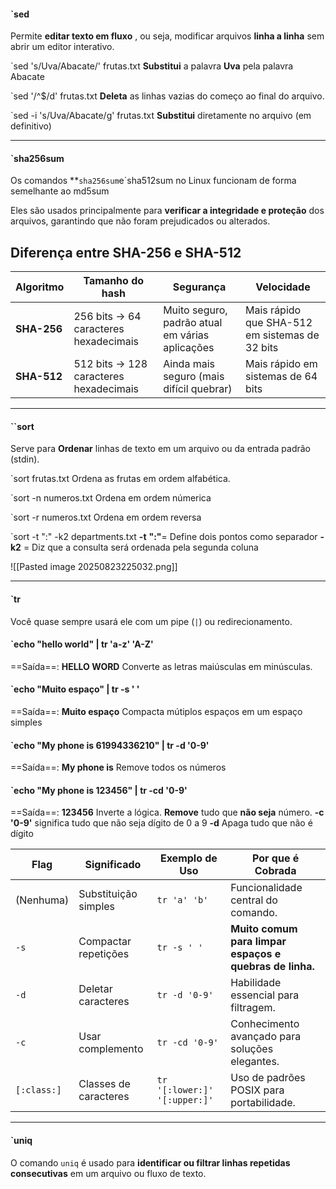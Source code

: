#### `sed
Permite **editar texto em fluxo** , ou seja, modificar arquivos **linha a linha** sem abrir um editor interativo.

`sed 's/Uva/Abacate/' frutas.txt 
**Substitui** a palavra **Uva** pela palavra Abacate  

`sed '/^$/d' frutas.txt
**Deleta** as linhas vazias do começo ao final do arquivo.

`sed -i 's/Uva/Abacate/g' frutas.txt
**Substitui** diretamente no arquivo (em definitivo)

------------------------------------------------------------------------

#### `sha256sum

Os comandos **`sha256sum`e`sha512sum no Linux funcionam de forma semelhante ao md5sum

Eles são usados principalmente para **verificar a integridade e proteção** dos arquivos, garantindo que não foram prejudicados ou alterados.

## Diferença entre SHA-256 e SHA-512

| Algoritmo   | Tamanho do hash                        | Segurança                                       | Velocidade                                     |
| ----------- | -------------------------------------- | ----------------------------------------------- | ---------------------------------------------- |
| **SHA-256** | 256 bits → 64 caracteres hexadecimais  | Muito seguro, padrão atual em várias aplicações | Mais rápido que SHA-512 em sistemas de 32 bits |
| **SHA-512** | 512 bits → 128 caracteres hexadecimais | Ainda mais seguro (mais difícil quebrar)        | Mais rápido em sistemas de 64 bits             |

------------------------------------------------------------------------

#### ``sort

Serve para **Ordenar** linhas de texto em um arquivo ou da entrada padrão (stdin).

`sort frutas.txt
Ordena as frutas em ordem alfabética.

`sort -n numeros.txt
Ordena em ordem númerica

`sort -r numeros.txt
Ordena em ordem reversa

`sort -t ":" -k2 departments.txt
**-t** **":"**= Define dois pontos como separador
**-k2** = Diz que a consulta será ordenada pela segunda coluna

![[Pasted image 20250823225032.png]]

------------------------------------------------------------------------

#### `tr
Você quase sempre usará ele com um pipe (`|`) ou redirecionamento.
#### `echo "hello world" | tr 'a-z' 'A-Z'
==Saída==:  **HELLO WORD**
Converte as letras maiúsculas em minúsculas.

#### `echo "Muito     espaço" | tr -s ' '
==Saída==: **Muito espaço** 
Compacta mútiplos espaços em um espaço simples

#### `echo "My phone is 61994336210" | tr -d '0-9'
==Saída==: **My phone is**
Remove todos os números

#### `echo "My phone is 123456" | tr -cd '0-9'
==Saída==: **123456**
Inverte a lógica. **Remove** tudo que **não seja** número.
**-c '0-9'** significa tudo que não seja dígito de 0 a 9 
**-d** Apaga tudo que não é dígito

|Flag|Significado|Exemplo de Uso|Por que é Cobrada|
|---|---|---|---|
|(Nenhuma)|Substituição simples|`tr 'a' 'b'`|Funcionalidade central do comando.|
|`-s`|Compactar repetições|`tr -s ' '`|**Muito comum para limpar espaços e quebras de linha.**|
|`-d`|Deletar caracteres|`tr -d '0-9'`|Habilidade essencial para filtragem.|
|`-c`|Usar complemento|`tr -cd '0-9'`|Conhecimento avançado para soluções elegantes.|
|`[:class:]`|Classes de caracteres|`tr '[:lower:]' '[:upper:]'`|Uso de padrões POSIX para portabilidade.|

---------------------------------------------------------------


#### `uniq
O comando `uniq` é usado para **identificar ou filtrar linhas repetidas consecutivas** em um arquivo ou fluxo de texto.

